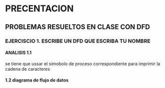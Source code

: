 # PRECENTACION
## PROBLEMAS RESUELTOS EN CLASE CON DFD
### EJERCISCIO 1. ESCRIBE UN DFD QUE ESCRIBA TU NOMBRE
#### ANALISIS 1.1 
se tiene que ussar el simobolo de proceso correspondiente para imprimir la cadena de caracteres
#### 1.2 diagrama de flujo de datos

